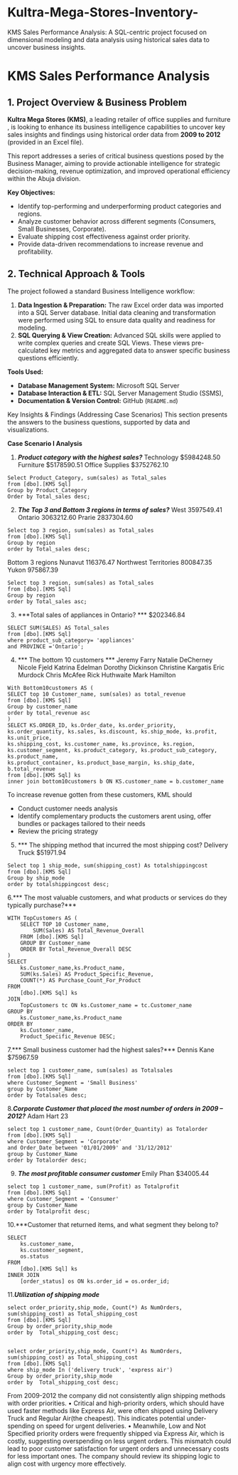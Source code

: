 # Kultra-Mega-Stores-Inventory-
KMS Sales Performance Analysis: A SQL-centric project focused on dimensional modeling and data analysis using historical sales data to uncover business insights. 

# KMS Sales Performance Analysis 

## 1. Project Overview & Business Problem

**Kultra Mega Stores (KMS)**, a leading retailer of office supplies and furniture , is looking to enhance its business intelligence capabilities to uncover key sales insights and findings using historical order data from **2009 to 2012** (provided in an Excel file).

This report addresses a series of critical business questions posed by the Business Manager, aiming to provide actionable intelligence for strategic decision-making, revenue optimization, and improved operational efficiency within the Abuja division.

**Key Objectives:**
* Identify top-performing and underperforming product categories and regions.
* Analyze customer behavior across different segments (Consumers, Small Businesses, Corporate).
* Evaluate shipping cost effectiveness against order priority.
* Provide data-driven recommendations to increase revenue and profitability.

## 2. Technical Approach & Tools

The project followed a standard Business Intelligence workflow:

1.  **Data Ingestion & Preparation:** The raw Excel order data was imported into a SQL Server database. Initial data cleaning and transformation were performed using SQL to ensure data quality and readiness for modeling.
2.  **SQL Querying & View Creation:** Advanced SQL skills were applied to write complex queries and create SQL Views. These views pre-calculated key metrics and aggregated data to answer specific business questions efficiently.


**Tools Used:**
* **Database Management System:** Microsoft SQL Server
* **Database Interaction & ETL:** SQL Server Management Studio (SSMS), 
* **Documentation & Version Control:** GitHub (`README.md`)

 Key Insights & Findings (Addressing Case Scenarios)
This section presents the answers to the business questions, supported by data and visualizations.

**Case Scenario I Analysis**

1. ***Product category with the highest sales?***
Technology	$5984248.50
Furniture	$5178590.51
Office Supplies	$3752762.10
 ```  
Select Product_Category, sum(sales) as Total_sales
from [dbo].[KMS Sql]
Group by Product_Category
Order by Total_sales desc;
```
2. ***The Top 3 and Bottom 3 regions in terms of sales?***
West	3597549.41
Ontario	3063212.60
Prarie	2837304.60  
```
Select top 3 region, sum(sales) as Total_sales
from [dbo].[KMS Sql]
Group by region
order by Total_sales desc;
```
Bottom 3 regions
Nunavut	116376.47
Northwest Territories	800847.35
Yukon	975867.39
```
Select top 3 region, sum(sales) as Total_sales
from [dbo].[KMS Sql]
Group by region
order by Total_sales asc;
```
3. ***Total sales of appliances in Ontario? ***
$202346.84
```
SELECT SUM(SALES) AS Total_sales
from [dbo].[KMS Sql]
where product_sub_category= 'appliances'
and PROVINCE ='Ontario';
```
4. *** The bottom 10 customers ***
Jeremy Farry
Natalie DeCherney
Nicole Fjeld
Katrina Edelman
Dorothy Dickinson
Christine Kargatis
Eric Murdock
Chris McAfee
Rick Huthwaite
Mark Hamilton   
```
With Bottom10customers AS (
SELECT top 10 Customer_name, sum(sales) as total_revenue
from [dbo].[KMS Sql]
Group by customer_name
order by total_revenue asc
)
SELECT KS.ORDER_ID, ks.Order_date, ks.order_priority, ks.order_quantity, ks.sales, ks.discount, ks.ship_mode, ks.profit, ks.unit_price, 
ks.shipping_cost, ks.customer_name, ks.province, ks.region, ks.customer_segment, ks.product_category, ks.product_sub_category, ks.product_name,
ks.product_container, ks.product_base_margin, ks.ship_date, b.total_revenue
from [dbo].[KMS Sql] ks
inner join bottom10customers b ON KS.customer_name = b.customer_name
```
To increase revenue gotten from these customers, KML should 
 - Conduct customer needs analysis
 - Identify complementary products the customers arent using, offer bundles or packages tailored to their needs
 - Review the pricing strategy
   
5. *** The shipping method that incurred the most shipping cost?
Delivery Truck	$51971.94
```
Select top 1 ship_mode, sum(shipping_cost) As totalshippingcost
from [dbo].[KMS Sql]
Group by ship_mode
order by totalshippingcost desc;
```
6.*** The most valuable customers, and what products or services do they typically purchase?***

```
WITH TopCustomers AS (
    SELECT TOP 10 Customer_name,
        SUM(Sales) AS Total_Revenue_Overall 
    FROM [dbo].[KMS Sql]
    GROUP BY Customer_name
    ORDER BY Total_Revenue_Overall DESC
)
SELECT
    ks.Customer_name,ks.Product_name,
    SUM(ks.Sales) AS Product_Specific_Revenue, 
    COUNT(*) AS Purchase_Count_For_Product 
FROM
    [dbo].[KMS Sql] ks
JOIN
    TopCustomers tc ON ks.Customer_name = tc.Customer_name 
GROUP BY
    ks.Customer_name,ks.Product_name
ORDER BY
    ks.Customer_name,
    Product_Specific_Revenue DESC;
```
7.*** Small business customer had the highest sales?***
Dennis Kane	$75967.59
```
select top 1 customer_name, sum(sales) as Totalsales
from [dbo].[KMS Sql]
where Customer_Segment = 'Small Business'
group by Customer_Name
order by Totalsales desc;
```
8.***Corporate Customer that placed the most number of orders in 2009 – 2012?***
Adam Hart	23
```
select top 1 customer_name, Count(Order_Quantity) as Totalorder
from [dbo].[KMS Sql]
where Customer_Segment = 'Corporate'
and Order_Date between '01/01/2009' and '31/12/2012'
group by Customer_Name
order by Totalorder desc;
```
9. ***The most profitable consumer customer***
Emily Phan	$34005.44
```
select top 1 customer_name, sum(Profit) as Totalprofit
from [dbo].[KMS Sql]
where Customer_Segment = 'Consumer'
group by Customer_Name
order by Totalprofit desc;
```
10.***Customer that returned items, and what segment they belong to?
```
SELECT
    ks.customer_name,
    ks.customer_segment, 
    os.status   
FROM
    [dbo].[KMS Sql] ks  
INNER JOIN
    [order_status] os ON ks.order_id = os.order_id;
```
11.***Utilization of shipping mode***

```
select order_priority,ship_mode, Count(*) As NumOrders,
sum(shipping_cost) as Total_shipping_cost
from [dbo].[KMS Sql]
Group by order_priority,ship_mode
order by  Total_shipping_cost desc;


select order_priority,ship_mode, Count(*) As NumOrders,
sum(shipping_cost) as Total_shipping_cost
from [dbo].[KMS Sql]
where ship_mode In ('delivery truck', 'express air')
Group by order_priority,ship_mode
order by  Total_shipping_cost desc;
```
From 2009-2012 the company did not consistently align shipping methods with order priorities.
•	Critical and high-priority orders, which should have used faster methods like Express Air, were often shipped using Delivery Truck and Regular Air(the cheapest). This indicates potential under-spending on speed for urgent deliveries.
•	Meanwhile, Low and Not Specified priority orders were frequently shipped via Express Air, which is costly, suggesting overspending on less urgent orders.
This mismatch could lead to poor customer satisfaction for urgent orders and unnecessary costs for less important ones. The company should review its shipping logic to align cost with urgency more effectively.



